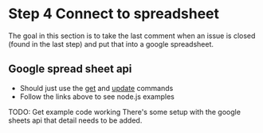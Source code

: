 Step 4 Connect to spreadsheet
==============================

The goal in this section is to take the last comment when an issue is closed (found in the last step) and put that into a google spreadsheet.

## Google spread sheet api
- Should just use the [get](https://developers.google.com/sheets/api/reference/rest/v4/spreadsheets.values/get) and [update](https://developers.google.com/sheets/api/reference/rest/v4/spreadsheets.values/update) commands
- Follow the links above to see node.js examples


TODO: Get example code working
There's some setup with the google sheets api that detail needs to be added.

